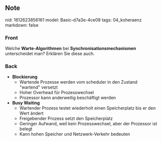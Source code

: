 ## Note
nid: 1612623856161
model: Basic-d7a3e-4ce08
tags: 04_koheraenz
markdown: false

### Front
Welche <b>Warte-Algorithmen</b> bei
<b>Synchronisationsmechanismen</b> unterscheidet man? Erklären Sie
diese auch.

### Back
<ul>
  <li>
    <div>
      <strong>Blockierung</strong>
    </div>
    <ul>
      <li>Wartende Prozesse werden vom scheduler in den Zustand
      "wartend" versetzt
      <li>Hoher Overhead für Prozesswechsel
      <li>Prozessor kann anderweitig beschäftigt werden
    </ul>
  <li>
    <div>
      <strong>Busy Waiting</strong>
    </div>
    <ul>
      <li>Wartender Prozess testet wiederholt einen Speicherplatz
      bis er den Wert ändert
      <li>Freigebender Prozess setzt den Speicherplatz
      <li>Geringer Aufwand, weil kein Prozesswechsel, aber der
      Prozessor ist belegt
      <li>Kann hohen Speicher und Netzwerk-Verkehr bedeuten
    </ul>
</ul>
